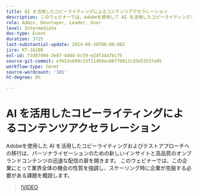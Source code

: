 ```yaml
---
title: AI を活用したコピーライティングによるコンテンツアクセラレーション
description: このウェビナーでは、Adobeを使用して AI を活用したコピーライティングとテストアプローチを採用することで、信頼、ブランドの一貫性、パフォーマンスを維持するという課題に対処しながら、大規模にコンテンツのパーソナライゼーションを強化する方法を調べます。
role: Admin, Developer, Leader, User
level: Intermediate
doc-type: Event
duration: 3725
last-substantial-update: 2024-08-30T00:00:00Z
jira: KT-16109
exl-id: f3d87d94-3e87-4d4d-bc59-e2df3dafbc75
source-git-commit: ef652eb09c33f11d69ec66f70013cd3e53537a95
workflow-type: tm+mt
source-wordcount: '101'
ht-degree: 0%

---
```


# AI を活用したコピーライティングによるコンテンツアクセラレーション

Adobeを使用した AI を活用したコピーライティングおよびテストアプローチへの移行は、パーソナライゼーションのための新しいインサイトと高品質のオンブランドコンテンツの迅速な配信の扉を開きます。 このウェビナーでは、この企業にとって業界全体の機会の性質を強調し、スケーリング時に企業が克服する必要がある課題を概説します。

>[!VIDEO](https://video.tv.adobe.com/v/3433223/?learn=on)
